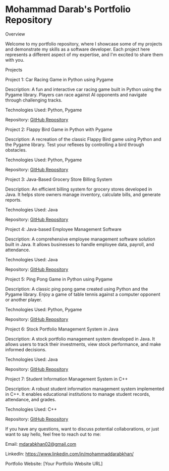 # Mohammad Darab's Portfolio Repository

Overview

Welcome to my portfolio repository, where I showcase some of my projects and demonstrate my skills as a software developer. Each project here represents a different aspect of my expertise, and I'm excited to share them with you.

Projects

Project 1: Car Racing Game in Python using Pygame

Description: A fun and interactive car racing game built in Python using the Pygame library. Players can race against AI opponents and navigate through challenging tracks.

Technologies Used: Python, Pygame

Repository: [GitHub Repository](https://github.com/Darab07/Projects/blob/main/Car%20Racing%20Game%20in%20Python%20using%20Pygame)

Project 2: Flappy Bird Game in Python with Pygame

Description: A recreation of the classic Flappy Bird game using Python and the Pygame library. Test your reflexes by controlling a bird through obstacles.

Technologies Used: Python, Pygame

Repository: [GitHub Repository](https://github.com/Darab07/Projects/blob/main/Flappy%20Bird%20Game%20in%20Python%20with%20Pygame)

Project 3: Java-Based Grocery Store Billing System

Description: An efficient billing system for grocery stores developed in Java. It helps store owners manage inventory, calculate bills, and generate reports.

Technologies Used: Java

Repository: [GitHub Repository](https://github.com/Darab07/Projects/blob/main/Java-Based%20Grocery%20Store%20Billing%20System)

Project 4: Java-based Employee Management Software

Description: A comprehensive employee management software solution built in Java. It allows businesses to handle employee data, payroll, and attendance.

Technologies Used: Java

Repository: [GitHub Repository](https://github.com/Darab07/Projects/blob/main/Java-based%20Employee%20Management%20Software)

Project 5: Ping Pong Game in Python using Pygame

Description: A classic ping pong game created using Python and the Pygame library. Enjoy a game of table tennis against a computer opponent or another player.

Technologies Used: Python, Pygame

Repository: [GitHub Repository](https://github.com/Darab07/Projects/blob/main/Ping%20Pong%20Game%20in%20Python%20using%20Pygame)

Project 6: Stock Portfolio Management System in Java

Description: A stock portfolio management system developed in Java. It allows users to track their investments, view stock performance, and make informed decisions.

Technologies Used: Java

Repository: [GitHub Repository](https://github.com/Darab07/Projects/blob/main/Stock%20Portfolio%20Management%20System%20in%20Java)

Project 7: Student Information Management System in C++

Description: A robust student information management system implemented in C++. It enables educational institutions to manage student records, attendance, and grades.

Technologies Used: C++

Repository: [GitHub Repository](https://github.com/Darab07/Projects/blob/main/Student%20Information%20Management%20System%20in%20C%2B%2B)

If you have any questions, want to discuss potential collaborations, or just want to say hello, feel free to reach out to me:

Email: mdarabkhan02@gmail.com

LinkedIn: https://www.linkedin.com/in/mohammaddarabkhan/

Portfolio Website: [Your Portfolio Website URL]



